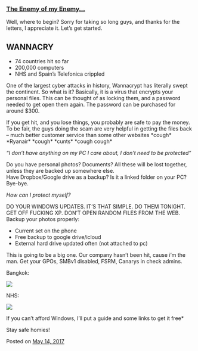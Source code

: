 
### [The Enemy of my Enemy…](https://fazthebro.com/2017/05/15/the-enemy-of-my-enemy/)

Well, where to begin? Sorry for taking so long guys, and thanks for the letters, I appreciate it. Let’s get started.

WANNACRY
--------

*   74 countries hit so far
*   200,000 computers
*   NHS and Spain’s Telefonica crippled

One of the largest cyber attacks in history, Wannacrypt has literally swept the continent. So what is it? Basically, it is a virus that encrypts your personal files. This can be thought of as locking them, and a password needed to get open them again. The password can be purchased for around $300.

If you get hit, and you lose things, you probably are safe to pay the money. To be fair, the guys doing the scam are very helpful in getting the files back – much better customer service than some other websites \*cough\* \*Ryanair\* \*cough\* \*cunts\* \*cough cough\*

_“I don’t have anything on my PC I care about, I don’t need to be protected”_

Do you have personal photos? Documents? All these will be lost together, unless they are backed up somewhere else.  
Have Dropbox/Google drive as a backup? Is it a linked folder on your PC? Bye-bye.

_How can I protect myself?_

DO YOUR WINDOWS UPDATES. IT’S THAT SIMPLE. DO THEM TONIGHT. GET OFF FUCKING XP. DON’T OPEN RANDOM FILES FROM THE WEB.  
Backup your photos properly:

*   Current set on the phone
*   Free backup to google drive/icloud
*   External hard drive updated often (not attached to pc)

This is going to be a big one. Our company hasn’t been hit, cause i’m the man. Get your GPOs, SMBv1 disabled, FSRM, Canarys in check admins.

Bangkok:

![](https://fazthebro.com/wp-content/uploads/2017/05/73484e95141469beb0ca095fc5bf9829.jpeg)

NHS:

![](https://fazthebro.com/wp-content/uploads/2017/05/giphy.gif)

If you can’t afford Windows, I’ll put a guide and some links to get it free\*

Stay safe homies!

Posted on [May 14, 2017](https://fazthebro.com/2017/05/14/come-here-often-rudge/)
